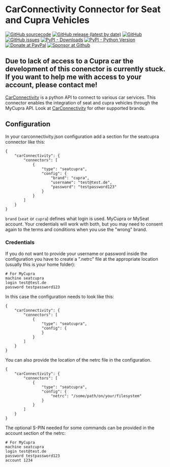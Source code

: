 

# CarConnectivity Connector for Seat and Cupra Vehicles
[![GitHub sourcecode](https://img.shields.io/badge/Source-GitHub-green)](https://github.com/tillsteinbach/CarConnectivity-connector-seatcupra/)
[![GitHub release (latest by date)](https://img.shields.io/github/v/release/tillsteinbach/CarConnectivity-connector-seatcupra)](https://github.com/tillsteinbach/CarConnectivity-connector-seatcupra/releases/latest)
[![GitHub](https://img.shields.io/github/license/tillsteinbach/CarConnectivity-connector-seatcupra)](https://github.com/tillsteinbach/CarConnectivity-connector-seatcupra/blob/master/LICENSE)
[![GitHub issues](https://img.shields.io/github/issues/tillsteinbach/CarConnectivity-connector-seatcupra)](https://github.com/tillsteinbach/CarConnectivity-connector-seatcupra/issues)
[![PyPI - Downloads](https://img.shields.io/pypi/dm/carconnectivity-connector-seatcupra?label=PyPI%20Downloads)](https://pypi.org/project/carconnectivity-connector-seatcupra/)
[![PyPI - Python Version](https://img.shields.io/pypi/pyversions/carconnectivity-connector-seatcupra)](https://pypi.org/project/carconnectivity-connector-seatcupra/)
[![Donate at PayPal](https://img.shields.io/badge/Donate-PayPal-2997d8)](https://www.paypal.com/donate?hosted_button_id=2BVFF5GJ9SXAJ)
[![Sponsor at Github](https://img.shields.io/badge/Sponsor-GitHub-28a745)](https://github.com/sponsors/tillsteinbach)


## Due to lack of access to a Cupra car the development of this conenctor is currently stuck. If you want to help me with access to your account, please contact me!

[CarConnectivity](https://github.com/tillsteinbach/CarConnectivity) is a python API to connect to various car services. This connector enables the integration of seat and cupra vehicles through the MyCupra API. Look at [CarConnectivity](https://github.com/tillsteinbach/CarConnectivity) for other supported brands.

## Configuration
In your carconnectivity.json configuration add a section for the seatcupra connector like this:
```
{
    "carConnectivity": {
        "connectors": [
            {
                "type": "seatcupra",
                "config": {
                    "brand": "cupra",
                    "username": "test@test.de",
                    "password": "testpassword123"
                }
            }
        ]
    }
}
```
`brand` (`seat` or `cupra`) defines what login is used. MyCupra or MySeat account. Your credentials will work with both, but you may need to consent again to the terms and conditions when you use the "wrong" brand.

### Credentials
If you do not want to provide your username or password inside the configuration you have to create a ".netrc" file at the appropriate location (usually this is your home folder):
```
# For MyCupra
machine seatcupra
login test@test.de
password testpassword123
```
In this case the configuration needs to look like this:
```
{
    "carConnectivity": {
        "connectors": [
            {
                "type": "seatcupra",
                "config": {
                }
            }
        ]
    }
}
```

You can also provide the location of the netrc file in the configuration.
```
{
    "carConnectivity": {
        "connectors": [
            {
                "type": "seatcupra",
                "config": {
                    "netrc": "/some/path/on/your/filesystem"
                }
            }
        ]
    }
}
```
The optional S-PIN needed for some commands can be provided in the account section of the netrc:
```
# For MyCupra
machine seatcupra
login test@test.de
password testpassword123
account 1234
```
